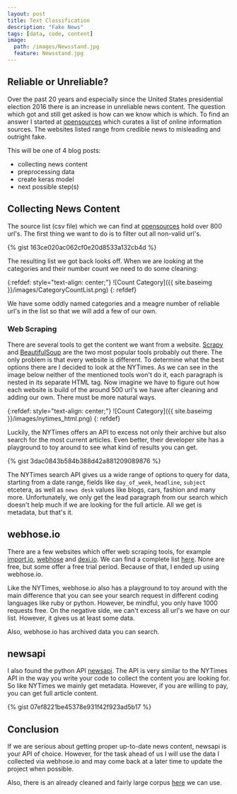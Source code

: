 ```yaml
---
layout: post
title: Text Classification
description: "Fake News"
tags: [data, code, content]
image:
  path: /images/Newsstand.jpg
  feature: Newsstand.jpg
---
```


## Reliable or Unreliable?

Over the past 20 years and especially since the United States presidential election 2016 there is an increase in unreliable news content. The question which got and still get asked is how can we know which is which. To find an answer I started at [opensources](http://www.opensources.co/) which curates a list of online information sources. The websites listed range from credible news to misleading and outright fake.

This will be one of 4 blog posts:
- collecting news content
- preprocessing data
- create keras model
- next possible step(s)

## Collecting News Content

The source list (csv file) which we can find at [opensources](http://www.opensources.co/)  hold over 800 url's. The first thing we want to do is to filter out all non-valid url's.

{% gist 163ce020ac062cf0e20d8533a132cb4d %}

The resulting list we got back looks off. When we are looking at the categories and their number count we need to do some cleaning:

{:refdef: style="text-align: center;"}
![Count Category]({{ site.baseimg }}/images/CategoryCountList.png)
{: refdef}

We have some oddly named categories and a meagre number of reliable url's in the list so that we will add a few of our own.

### Web Scraping

There are several tools to get the content we want from a website. [Scrapy](https://scrapy.org/) and [BeautifulSoup](https://www.crummy.com/software/BeautifulSoup/) are the two most popular tools probably out there. The only problem is that every website is different. To determine what the best options there are I decided to look at the NYTimes. As we can see in the image below neither of the mentioned tools won't do it, each paragraph is nested in its separate HTML tag. Now imagine we have to figure out how each website is build of the around 500 url's we have after cleaning and adding our own. There must be more natural ways.

{:refdef: style="text-align: center;"}
![Count Category]({{ site.baseimg }}/images/nytimes_html.png)
{: refdef}

Luckily, the NYTimes offers an API to excess not only their archive but also search for the most current articles. Even better, their developer site has a playground to toy around to see what kind of results you can get.

{% gist 3dac0843b584b388d42a881209089876 %}

The NYTimes search API gives us a wide range of options to query for data, starting from a date range, fields like `day_of_week`, `headline`, `subject` etcetera, as well as `news desk` values like blogs, cars, fashion and many more. Unfortunately, we only get the lead paragraph from our search which doesn't help much if we are looking for the full article. All we get is metadata, but that's it.

## webhose.io

There are a few websites which offer web scraping tools, for example [import.io](https://www.import.io/), [webhose](https://www.webhose.io/) and [dexi.io](https://dexi.io/). We can find a complete list [here](https://www.hongkiat.com/blog/web-scraping-tools/). None are free, but some offer a free trial period. Because of that, I ended up using webhose.io.

Like the NYTimes, webhose.io also has a playground to toy around with the main difference that you can see your search request in different coding languages like ruby or python. However, be mindful, you only have 1000 requests free. On the negative side, we can't excess all url's we have on our list. However, it gives us at least some data.

Also, webhose.io has archived data you can search.

## newsapi

I also found the python API [newsapi](https://newsapi.org/). The API is very similar to the NYTimes API in the way you write your code to collect the content you are looking for. So like NYTimes we mainly get metadata. However, if you are willing to pay, you can get full article content.

{% gist 07ef8221be45378e931f42f923ad5b17 %}

## Conclusion

If we are serious about getting proper up-to-date news content, newsapi is your API of choice. However, for the task ahead of us I will use the data I collected via webhose.io and may come back at a later time to update the project when possible.

Also, there is an already cleaned and fairly large corpus [here](https://github.com/several27/FakeNewsCorpus) we can use.
